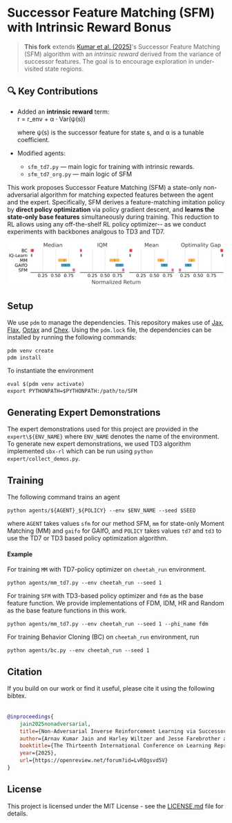 # Successor Feature Matching (SFM) with Intrinsic Reward Bonus

> **This fork** extends [Kumar et al. (2025)](https://openreview.net/forum?id=LvRQgsvd5V)'s Successor Feature Matching (SFM) algorithm with an *intrinsic reward* derived from the variance of successor features. The goal is to encourage exploration in under-visited state regions.

## 🔍 Key Contributions

- Added an **intrinsic reward** term:  
  r = r_env + α · Var(ψ(s))

  where ψ(s) is the successor feature for state s, and  α  is a tunable coefficient.

- Modified agents:
  - `sfm_td7.py` — main logic for training with intrinsic rewards.
  - `sfm_td7_org.py` — main logic of SFM


This work proposes Successor Feature Matching (SFM) a state-only non-adversarial algorithm for matching expected features between the agent and the expert. Specifically, SFM derives a feature-matching imitation policy by __direct policy optimization__ via policy gradient descent, and __learns the state-only base features__ simultaneously during training. This reduction to RL allows using any off-the-shelf RL policy optimizer-- as we conduct experiments with backbones analgous to TD3 and TD7. 

![Alt text](figs/rliable_td7.png)

## Setup
We use ```pdm``` to manage the dependencies. This repository makes use of [Jax](https://github.com/google/jax), [Flax](https://github.com/google/flax), [Optax](https://github.com/google-deepmind/optax) and [Chex](https://github.com/google-deepmind/chex). Using the ```pdm.lock``` file, the dependencies can be installed by running the following commands:

```
pdm venv create
pdm install  
````
To instantiate the environment
```
eval $(pdm venv activate)
export PYTHONPATH=$PYTHONPATH:/path/to/SFM
```

## Generating Expert Demonstrations
The expert demonstrations used for this project are provided in the ```expert\${ENV_NAME}``` where ```ENV_NAME``` denotes the name of the environment. 
To generate new expert demonstrations, we used TD3 algorithm implemented ```sbx-rl``` which can be run using ```python expert/collect_demos.py```.

## Training
The following command trains an agent
```
python agents/${AGENT}_${POLICY} --env $ENV_NAME --seed $SEED 
```
where ```AGENT``` takes values ```sfm``` for our method SFM, ```mm``` for state-only Moment Matching (MM) and ```gaifo``` for GAIfO, and ```POLICY``` takes values ```td7``` and ```td3``` to use the TD7 or TD3 based policy optimization algorithm.

#### Example
For training ```MM``` with TD7-policy optimizer on ```cheetah_run``` environment.
```
python agents/mm_td7.py --env cheetah_run --seed 1
```

For training ```SFM``` with TD3-based policy optimizer and ```fdm``` as the base feature function. We provide implementations of FDM, IDM, HR and Random as the base feature functions in this work.   
```
python agents/mm_td7.py --env cheetah_run --seed 1 --phi_name fdm
```

For training Behavior Cloning (BC) on ```cheetah_run``` environment, run
```
python agents/bc.py --env cheetah_run --seed 1
```

## Citation
If you build on our work or find it useful, please cite it using the following bibtex.

```bibtex

@inproceedings{
    jain2025nonadversarial,
    title={Non-Adversarial Inverse Reinforcement Learning via Successor Feature Matching},
    author={Arnav Kumar Jain and Harley Wiltzer and Jesse Farebrother and Irina Rish and Glen Berseth and Sanjiban Choudhury},
    booktitle={The Thirteenth International Conference on Learning Representations},
    year={2025},
    url={https://openreview.net/forum?id=LvRQgsvd5V}
}
```

## License

This project is licensed under the MIT License - see the [LICENSE.md](LICENSE.md) file for details.
